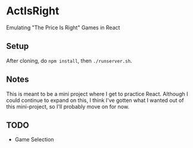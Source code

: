 # ActIsRight
Emulating "The Price Is Right" Games in React

## Setup
After cloning, do `npm install`, then `./runserver.sh`.

## Notes
This is meant to be a mini project where I get to practice React.
Although I could continue to expand on this, I think I've gotten what I wanted out of this mini-project, so I'll probably move on for now.

## TODO
- Game Selection